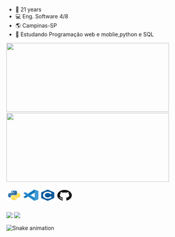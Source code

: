 - 🎊 21 years
- 💻 Eng. Software 4/8
- 🌎 Campinas-SP
- 🌱 Estudando Programação web e moblie,python e SQL

<div>
  <img   width ="425" height="180em" src="https://github-readme-stats.vercel.app/api?username=matheuscmg&show_icons=true&theme=dracula&include_all_commits=true&count_private=true"/>
  <img  width = "425" height="180em" src="https://github-readme-stats.vercel.app/api/top-langs/?username=matheuscmg&layout=compact&langs_count=16&theme=dracula"/>
</div>
<div style="display: inline_block"><br>
<img align="center" alt="matheus-Python" height="30" width="40" src="https://raw.githubusercontent.com/devicons/devicon/master/icons/python/python-original.svg">
<img align="center" alt="matheus-VSCODE" height="30" width="40"src="https://raw.githubusercontent.com/devicons/devicon/9f4f5cdb393299a81125eb5127929ea7bfe42889/icons/vscode/vscode-original.svg">
<img align="center" alt="matheus-C" height="30" width="40" src="https://raw.githubusercontent.com/devicons/devicon/9f4f5cdb393299a81125eb5127929ea7bfe42889/icons/c/c-plain.svg">
<img align="center" alt="matheus-GIT" height="30" width="40" src="https://raw.githubusercontent.com/devicons/devicon/9f4f5cdb393299a81125eb5127929ea7bfe42889/icons/github/github-original.svg">
</div>

##
 
<div>  
  <a href = "ma-camargoo@hotmail.com"><img src="https://img.shields.io/badge/-Gmail-%23333?style=for-the-badge&logo=gmail&logoColor=white" target="_blank"></a>
  <a href="https://www.linkedin.com/in/matheus-camargoo/" target="_blank"><img src="https://img.shields.io/badge/-LinkedIn-%230077B5?style=for-the-badge&logo=linkedin&logoColor=white" target="_blank"></a> 
 
  ![Snake animation](https://github.com/matheuscmg/matheuscmg/blob/output/github-contribution-grid-snake.svg)
 
</div>
